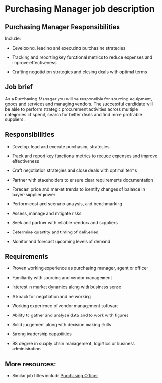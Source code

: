 # Purchasing Manager job description


## Purchasing Manager Responsibilities

Include:

* Developing, leading and executing purchasing strategies

* Tracking and reporting key functional metrics to reduce expenses and improve effectiveness

* Crafting negotiation strategies and closing deals with optimal terms


## Job brief

As a Purchasing Manager you will be responsible for sourcing equipment, goods and services and managing vendors. The successful candidate will be able to perform strategic procurement activities across multiple categories of spend, search for better deals and find more profitable suppliers.


## Responsibilities

* Develop, lead and execute purchasing strategies

* Track and report key functional metrics to reduce expenses and improve effectiveness

* Craft negotiation strategies and close deals with optimal terms

* Partner with stakeholders to ensure clear requirements documentation

* Forecast price and market trends to identify changes of balance in buyer-supplier power

* Perform cost and scenario analysis, and benchmarking

* Assess, manage and mitigate risks

* Seek and partner with reliable vendors and suppliers

* Determine quantity and timing of deliveries

* Monitor and forecast upcoming levels of demand


## Requirements

* Proven working experience as purchasing manager, agent or officer

* Familiarity with sourcing and vendor management

* Interest in market dynamics along with business sense

* A knack for negotiation and networking

* Working experience of vendor management software

* Ability to gather and analyse data and to work with figures

* Solid judgement along with decision making skills

* Strong leadership capabilities

* BS degree in supply chain management, logistics or business administration

## More resources:
* Similar job titles include <a href="https://resources.workable.com/purchasing-officer-job-description">Purchasing Officer</a>
